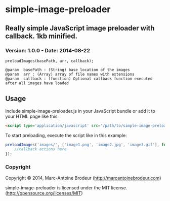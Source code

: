 simple-image-preloader
======================

## Really simple JavaScript image preloader with callback. 1kb minified.


### Version: 1.0.0 - Date: 2014-08-22
```
preloadImages(basePath, arr, callback);

@param  basePath : (String) base location of the images
@param  arr : (Array) array of file names with extensions
@param  callback : (function) Optional callback function executed after all images have loaded
```


## Usage ##

Include simple-image-preloader.js in your JavaScript bundle or add it to your HTML page like this:

```html
<script type='application/javascript' src='/path/to/simple-image-preloader.js'></script>
```




To start preloading, execute the script like in this example:
```js
preloadImages('images/', ['image1.png', 'image2.jpg', 'image3.gif'], function(){ 
	//callback actions here
});
```

### Copyright
Copyright © 2014, Marc-Antoine Brodeur (http://marcantoinebrodeur.com)

simple-image-preloader is licensed under the MIT license. (http://opensource.org/licenses/MIT)
